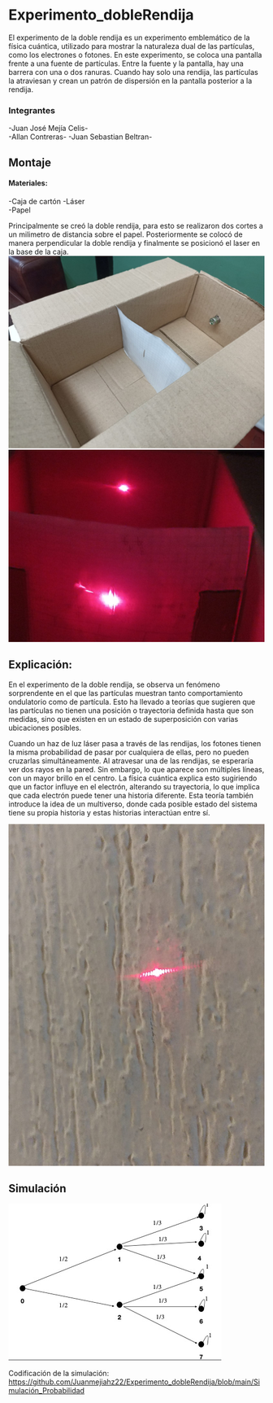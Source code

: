 # Experimento_dobleRendija
El experimento de la doble rendija es un experimento emblemático de la física cuántica, utilizado para mostrar la naturaleza dual de las partículas, como los electrones o fotones. En este experimento, se coloca una pantalla frente a una fuente de partículas. Entre la fuente y la pantalla, hay una barrera con una o dos ranuras. Cuando hay solo una rendija, las partículas la atraviesan y crean un patrón de dispersión en la pantalla posterior a la rendija.
### Integrantes
-Juan José Mejía Celis-  
-Allan Contreras-
-Juan Sebastian Beltran-
## Montaje
#### Materiales:
-Caja de cartón 
-Láser  
-Papel 

Principalmente se creó la doble rendija, para esto se realizaron dos cortes a un milimetro de distancia sobre el papel. Posteriormente se colocó de manera perpendicular la doble rendija y finalmente se posicionó el laser en la base de la caja.
![caja](https://github.com/Juanmejiahz22/Experimento_dobleRendija/blob/main/Caja.jpg)
![encendido](https://github.com/Juanmejiahz22/Experimento_dobleRendija/blob/main/Encendido.jpg)


## Explicación:

En el experimento de la doble rendija, se observa un fenómeno sorprendente en el que las partículas muestran tanto comportamiento ondulatorio como de partícula. Esto ha llevado a teorías que sugieren que las partículas no tienen una posición o trayectoria definida hasta que son medidas, sino que existen en un estado de superposición con varias ubicaciones posibles.

Cuando un haz de luz láser pasa a través de las rendijas, los fotones tienen la misma probabilidad de pasar por cualquiera de ellas, pero no pueden cruzarlas simultáneamente. Al atravesar una de las rendijas, se esperaría ver dos rayos en la pared. Sin embargo, lo que aparece son múltiples líneas, con un mayor brillo en el centro. La física cuántica explica esto sugiriendo que un factor influye en el electrón, alterando su trayectoria, lo que implica que cada electrón puede tener una historia diferente. Esta teoría también introduce la idea de un multiverso, donde cada posible estado del sistema tiene su propia historia y estas historias interactúan entre sí.

![Laser](https://github.com/Juanmejiahz22/Experimento_dobleRendija/blob/main/Laser.jpg)

## Simulación 
![diagrama](https://github.com/Juanmejiahz22/Experimento_dobleRendija/blob/main/diagrama.jpg)

Codificación de la simulación: 
https://github.com/Juanmejiahz22/Experimento_dobleRendija/blob/main/Simulación_Probabilidad

